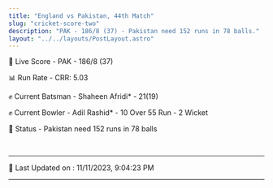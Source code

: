 ```yaml
---
title: "England vs Pakistan, 44th Match"
slug: "cricket-score-two"
description: "PAK - 186/8 (37) - Pakistan need 152 runs in 78 balls."
layout: "../../layouts/PostLayout.astro"
---
```


🔴 Live Score - PAK - 186/8 (37)  

📊 Run Rate - CRR: 5.03  

✊ Current Batsman - Shaheen Afridi* - 21(19)  

✊ Current Bowler - Adil Rashid* - 10 Over 55 Run - 2 Wicket  

📑 Status - Pakistan need 152 runs in 78 balls

<br />

***

📝 Last Updated on : 11/11/2023, 9:04:23 PM

***


